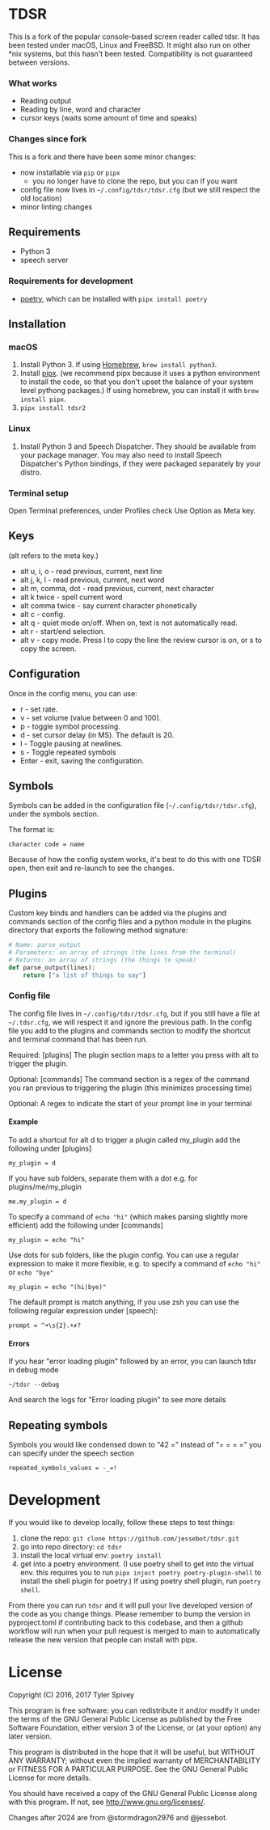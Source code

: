 # TDSR

This is a fork of the popular console-based screen reader called tdsr.
It has been tested under macOS, Linux and FreeBSD.
It might also run on other \*nix systems, but this hasn't been tested.
Compatibility is not guaranteed between versions.

### What works

* Reading output
* Reading by line, word and character
* cursor keys (waits some amount of time and speaks)

### Changes since fork

This is a fork and there have been some minor changes:

* now installable via `pip` or `pipx`
  * you no longer have to clone the repo, but you can if you want
* config file now lives in `~/.config/tdsr/tdsr.cfg` (but we still respect the old location)
* minor linting changes


## Requirements

* Python 3
* speech server

### Requirements for development

* [poetry](https://python-poetry.org/docs/#installation), which can be installed with `pipx install poetry`

## Installation

### macOS

1. Install Python 3. If using [Homebrew](http://brew.sh/), `brew install python3`.
2. Install [pipx](https://pipx.pypa.io/stable/installation/#installing-pipx). (we recommend pipx because it uses a python environment to install the code, so that you don't upset the balance of your system level pythong packages.) If using homebrew, you can install it with `brew install pipx`.
3. `pipx install tdsr2`

### Linux

1. Install Python 3 and Speech Dispatcher.  They should be available from your package manager.
You may also need to install Speech Dispatcher's Python bindings, if they were packaged separately by your distro.

### Terminal setup

Open Terminal preferences, under Profiles check Use Option as Meta key.

## Keys

(alt refers to the meta key.)
* alt u, i, o - read previous, current, next line
* alt j, k, l - read previous, current, next word
* alt m, comma, dot - read previous, current, next character
* alt k twice - spell current word
* alt comma twice - say current character phonetically
* alt c - config.
* alt q - quiet mode on/off. When on, text is not automatically read.
* alt r - start/end selection.
* alt v - copy mode. Press l to copy the line the review cursor is on, or s to copy the screen.

## Configuration

Once in the config menu, you can use:
* r - set rate.
* v - set volume (value between 0 and 100).
* p - toggle symbol processing.
* d - set cursor delay (in MS). The default is 20.
* l - Toggle pausing at newlines.
* s - Toggle repeated symbols
* Enter - exit, saving the configuration.

## Symbols

Symbols can be added in the configuration file (`~/.config/tdsr/tdsr.cfg`),
under the symbols section.

The format is:
```
character code = name
```
Because of how the config system works, it's best to do this with one TDSR open, then exit and re-launch to see the changes.

## Plugins

Custom key binds and handlers can be added via the plugins and commands section of the config files
and a python module in the plugins directory that exports the following method signature:

```python
# Name: parse_output
# Parameters: an array of strings (the lines from the terminal)
# Returns: an array of strings (the things to speak)
def parse_output(lines):
    return ["a list of things to say"]
```

### Config file

The config file lives in `~/.config/tdsr/tdsr.cfg`, but if you still have a file at `~/.tdsr.cfg`, we will respect it and ignore the previous path. In the config file you add to the plugins and commands section to modify the shortcut and terminal command that has been run.

Required: [plugins] The plugin section maps to a letter you press with alt to trigger the plugin.

Optional: [commands] The command section is a regex of the command you ran previous to triggering the plugin (this minimizes processing time)

Optional: A regex to indicate the start of your prompt line in your terminal

#### Example

To add a shortcut for alt d to trigger a plugin called my_plugin add the following under [plugins]

```
my_plugin = d
```
If you have sub folders, separate them with a dot e.g. for plugins/me/my_plugin

```
me.my_plugin = d
```

To specify a command of `echo "hi"` (which makes parsing slightly more efficient) add the following under [commands]
```
my_plugin = echo "hi"
```
Use dots for sub folders, like the plugin config. You can use a regular expression to make it more flexible, e.g. to
specify a command of `echo "hi"` or `echo "bye"`

```
my_plugin = echo "(hi|bye)"
```

The default prompt is match anything, if you use zsh you can use the following regular expression under [speech]:

```
prompt = ^➜\s{2}.+✗?
```

#### Errors

If you hear "error loading plugin" followed by an error, you can launch tdsr in debug mode

```commandline
~/tdsr --debug
```

And search the logs for "Error loading plugin" to see more details

## Repeating symbols

Symbols you would like condensed down to "42 =" instead of "= = = =" you can specify under the speech section

```
repeated_symbols_values = -_=!
```

# Development

If you would like to develop locally, follow these steps to test things:

1. clone the repo: `git clone https://github.com/jessebot/tdsr.git`
2. go into repo directory: `cd tdsr`
3. install the local virtual env: `poetry install`
4. get into a poetry environment. (I use poetry shell to get into the virtual env. this requires you to run `pipx inject poetry poetry-plugin-shell` to install the shell plugin for poetry.) If using poetry shell plugin, run `poetry shell`.

From there you can run `tdsr` and it will pull your live developed version of the code as you change things. Please remember to bump the version in pyproject.toml if contributing back to this codebase, and then a github workflow will run when your pull request is merged to main to automatically release the new version that people can install with pipx.

# License

Copyright (C) 2016, 2017  Tyler Spivey

This program is free software: you can redistribute it and/or modify
it under the terms of the GNU General Public License as published by
the Free Software Foundation, either version 3 of the License, or
(at your option) any later version.

This program is distributed in the hope that it will be useful,
but WITHOUT ANY WARRANTY; without even the implied warranty of
MERCHANTABILITY or FITNESS FOR A PARTICULAR PURPOSE.  See the
GNU General Public License for more details.

You should have received a copy of the GNU General Public License
along with this program.  If not, see <http://www.gnu.org/licenses/>.

Changes after 2024 are from @stormdragon2976 and @jessebot.
